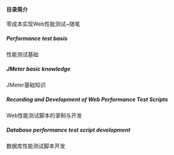 #### 目录简介
零成本实现Web性能测试~随笔
##### Performance test basis
性能测试基础
##### JMeter basic knowledge
JMeter基础知识
##### Recording and Development of Web Performance Test Scripts
Web性能测试脚本的录制与开发
##### Database performance test script development
数据库性能测试脚本开发